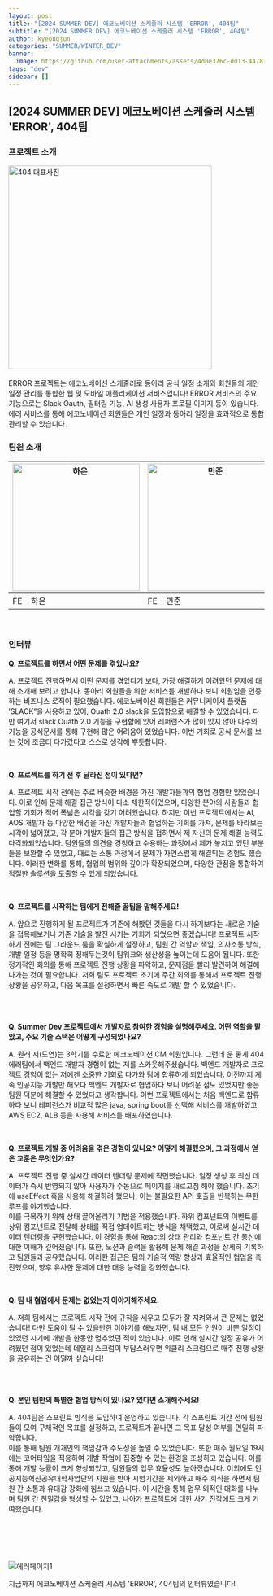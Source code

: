 ```yaml
---
layout: post
title: "[2024 SUMMER DEV] 에코노베이션 스케줄러 시스템 'ERROR', 404팀"
subtitle: "[2024 SUMMER DEV] 에코노베이션 스케줄러 시스템 'ERROR', 404팀"
author: kyeongjun
categories: "SUMMER/WINTER_DEV"
banner:
  image: https://github.com/user-attachments/assets/4d0e376c-dd13-4478-b3aa-869585a45307
tags: "dev"
sidebar: []
---
```


## [2024 SUMMER DEV] 에코노베이션 스케줄러 시스템 'ERROR', 404팀

### 프로젝트 소개

<img src="https://github.com/user-attachments/assets/4d0e376c-dd13-4478-b3aa-869585a45307" alt="404 대표사진" width="400"/>
<br/><br/>
ERROR 프로젝트는 에코노베이션 스케줄러로 동아리 공식 일정 소개와 회원들의 개인 일정 관리를 통합한 웹 및 모바일 애플리케이션 서비스입니다! ERROR 서비스의 주요 기능으로는 Slack Oauth, 필터링 기능, AI 생성 사용자 프로필 이미지 등이 있습니다. 에러 서비스를 통해 에코노베이션 회원들은 개인 일정과 동아리 일정을 효과적으로 통합 관리할 수 있습니다.

<br/>

### 팀원 소개

| <img src="https://github.com/user-attachments/assets/b9be73ed-50db-466e-84cc-7b8323f98097" alt="하은" width="250" /> | <img src="https://github.com/user-attachments/assets/0cceea35-5cb5-4c34-add7-b352eaf237fc" alt="민준" width="250" /> | <img src="https://github.com/user-attachments/assets/74c20646-a2f1-4335-9b1b-ca152a2a27d9" alt="영우" width="250" /> | <img src="https://github.com/user-attachments/assets/daa4dd1f-48a0-45eb-84b4-bd6bf1ebb763" alt="도연" width="250" /> | <img src="https://github.com/user-attachments/assets/c9ddd61e-5691-461a-99b5-caa290cc12c7" alt="수미" width="250" /> |
| -------------------------------------------------------------------------------------------------------------------- | -------------------------------------------------------------------------------------------------------------------- | -------------------------------------------------------------------------------------------------------------------- | -------------------------------------------------------------------------------------------------------------------- | -------------------------------------------------------------------------------------------------------------------- |
| FE &nbsp;&nbsp;&nbsp;하은                                                                                            | FE &nbsp;&nbsp;&nbsp;민준                                                                                            | AI &nbsp;&nbsp;&nbsp;영우                                                                                            | BE &nbsp;&nbsp;&nbsp;도연                                                                                            | AOS &nbsp;&nbsp;&nbsp;수미                                                                                           |

<br/>

### 인터뷰

**Q. 프로젝트를 하면서 어떤 문제를 겪었나요?**

A. 프로젝트 진행하면서 어떤 문제를 겪었다기 보다, 가장 해결하기 어려웠던 문제에 대해 소개해 보려고 합니다. 동아리 회원들을 위한 서비스를 개발하다 보니 회원임을 인증하는 비즈니스 로직이 필요했습니다. 에코노베이션 회원들은 커뮤니케이셔 플랫폼 ’SLACK”을 사용하고 있어, Ouath 2.0 slack을 도입함으로 해결할 수 있었습니다. 다만 여기서 slack Ouath 2.0 기능을 구현함에 있어 레퍼런스가 많이 있지 않아 다수의 기능을 공식문서를 통해 구현해 많은 어려움이 있었습니다. 이번 기회로 공식 문서를 보는 것에 조금더 다가갔다고 스스로 생각해 뿌듯합니다.

<br/>

**Q. 프로젝트를 하기 전 후 달라진 점이 있다면?**

A. 프로젝트 시작 전에는 주로 비슷한 배경을 가진 개발자들과의 협업 경험만 있었습니다. 이로 인해 문제 해결 접근 방식이 다소 제한적이었으며, 다양한 분야의 사람들과 협업할 기회가 적어 폭넓은 시각을 갖기 어려웠습니다. 하지만 이번 프로젝트에서는 AI, AOS 개발자 등 다양한 배경을 가진 개발자들과 협업하는 기회를 가져, 문제를 바라보는 시각이 넓어졌고, 각 분야 개발자들의 접근 방식을 접하면서 제 자신의 문제 해결 능력도 다각화되었습니다. 팀원들의 의견을 경청하고 수용하는 과정에서 제가 놓치고 있던 부분들을 보완할 수 있었고, 때로는 소통 과정에서 문제가 자연스럽게 해결되는 경험도 했습니다. 이러한 변화를 통해, 협업의 범위와 깊이가 확장되었으며, 다양한 관점을 통합하여 적절한 솔루션을 도출할 수 있게 되었습니다.

<br/>

**Q. 프로젝트를 시작하는 팀에게 전해줄 꿀팁을 말해주세요!**

A. 앞으로 진행하게 될 프로젝트가 기존에 해봤던 것들을 다시 하기보다는 새로운 기술을 접목해보거나 기존 기술을 발전 시키는 기회가 되었으면 좋겠습니다! 프로젝트 시작하기 전에는 팀 그라운드 룰을 확실하게 설정하고, 팀원 간 역할과 책임, 의사소통 방식, 개발 일정 등을 명확히 정해두는것이 팀워크와 생산성을 높이는데 도움이 됩니다. 또한 정기적인 회의를 통해 프로젝트 진행 상황을 파악하고, 문제점을 빨리 발견하여 해결해 나가는 것이 필요합니다. 저희 팀도 프로젝트 초기에 주간 회의를 통해서 프로젝트 진행 상황을 공유하고, 다음 목표를 설정하면서 빠른 속도로 개발 할 수 있었습니다.

<br/>
<br/>

**Q. Summer Dev 프로젝트에서 개발자로 참여한 경험을 설명해주세요. 어떤 역할을 맡았고, 주요 기술 스택은 어떻게 구성되었나요?**

A. 원래 저(도연)는 3학기를 수료한 에코노베이션 CM 회원입니다. 그런데 운 좋게 404 에러팀에서 백엔드 개발자 경험이 없는 저를 스카웃해주셨습니다. 백엔드 개발자로 프로젝트 경험이 없는 저에겐 소중한 기회로 다가와 팀에 합류하게 되었습니다. 이전까지 계속 인공지능 개발만 해오다 백엔드 개발자로 협업하다 보니 어려운 점도 있었지만 좋은 팀원 덕분에 해결할 수 있었다고 생각합니다. 이번 프로젝트에서는 처음 백엔드로 합류하다 보니 레퍼런스가 비교적 많은 java, spring boot를 선택해 서비스를 개발하였고, AWS EC2, ALB 등을 사용해 서비스를 배포하였습니다.

<br/>

**Q. 프로젝트 개발 중 어려움을 겪은 경험이 있나요? 어떻게 해결했으며, 그 과정에서 얻은 교훈은 무엇인가요?**

A.
프로젝트 진행 중 실시간 데이터 렌더링 문제에 직면했습니다. 일정 생성 후 최신 데이터가 즉시 반영되지 않아 사용자가 수동으로 페이지를 새로고침 해야 했습니다. 초기에 useEffect 훅을 사용해 해결하려 했으나, 이는 불필요한 API 호출을 반복하는 무한 루프를 야기했습니다.  
 이를 극복하기 위해 상태 끌어올리기 기법을 적용했습니다. 하위 컴포넌트의 이벤트를 상위 컴포넌트로 전달해 상태를 직접 업데이트하는 방식을 채택했고, 이로써 실시간 데이터 렌더링을 구현했습니다. 이 경험을 통해 React의 상태 관리와 컴포넌트 간 통신에 대한 이해가 깊어졌습니다. 또한, 노션과 슬랙을 활용해 문제 해결 과정을 상세히 기록하고 팀원들과 공유했습니다. 이러한 접근은 팀의 기술적 역량 향상과 효율적인 협업을 촉진했으며, 향후 유사한 문제에 대한 대응 능력을 강화했습니다.

<br/>

**Q. 팀 내 협업에서 문제는 없었는지 이야기해주세요.**

A.
저희 팀에서는 프로젝트 시작 전에 규칙을 세우고 모두가 잘 지켜와서 큰 문제는 없었습니다! 다만 도움이 될 수 있을만한 이야기를 해보자면, 팀 내 모든 인원이 바쁜 일정이 있었던 시기에 개발을 한동안 멈추었던 적이 있습니다. 이로 인해 실시간 일정 공유가 어려웠던 점이 있었는데 데일리 스크럼이 부담스러우면 위클리 스크럼으로 매주 진행 상황을 공유하는 건 어떨까 싶습니다!

<br/>
<br/>

**Q. 본인 팀만의 특별한 협업 방식이 있나요? 있다면 소개해주세요!**

A. 404팀은 스프린트 방식을 도입하여 운영하고 있습니다. 각 스프린트 기간 전에 팀원들이 모여 구체적인 목표를 설정하고, 프로젝트가 끝나면 그 목표 달성 여부를 면밀히 파악합니다.  
이를 통해 팀원 개개인의 책임감과 주도성을 높일 수 있었습니다. 또한 매주 월요일 19시에는 코어타임을 적용하여 개발 작업에 집중할 수 있는 환경을 조성하고 있습니다. 이를 통해 개발 능률이 크게 향상되었고, 팀원들의 업무 효율성도 높아졌습니다. 이외에도 인공지능혁신공유대학사업단의 지원을 받아 시험기간을 제외하고 매주 회식을 하면서 팀원 간 소통과 유대감 강화에 힘쓰고 있습니다. 이 시간을 통해 업무 외적인 대화를 나누며 팀원 간 친밀감을 형성할 수 있었고, 나아가 프로젝트에 대한 사기 진작에도 크게 기여했습니다.

<br/>

<br/><br/>

<img src="https://github.com/user-attachments/assets/170e0842-6f69-4f81-a0b5-a6dea2865d2c" alt="에러페이지1"  />

<br/>

지금까지 에코노베이션 스케줄러 시스템 'ERROR', 404팀의 인터뷰였습니다!

<br/>

